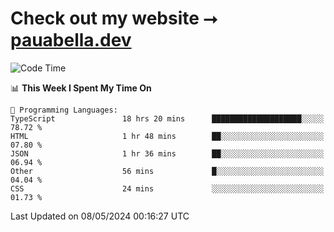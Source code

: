# Check out my website ⭢ [pauabella.dev](https://pauabella.dev)

<!--START_SECTION:waka-->
![Code Time](http://img.shields.io/badge/Code%20Time-3%2C301%20hrs%2043%20mins-blue)

📊 **This Week I Spent My Time On** 

```text
💬 Programming Languages: 
TypeScript               18 hrs 20 mins      ████████████████████░░░░░   78.72 % 
HTML                     1 hr 48 mins        ██░░░░░░░░░░░░░░░░░░░░░░░   07.80 % 
JSON                     1 hr 36 mins        ██░░░░░░░░░░░░░░░░░░░░░░░   06.94 % 
Other                    56 mins             █░░░░░░░░░░░░░░░░░░░░░░░░   04.04 % 
CSS                      24 mins             ░░░░░░░░░░░░░░░░░░░░░░░░░   01.73 % 
```


 Last Updated on 08/05/2024 00:16:27 UTC
<!--END_SECTION:waka-->
